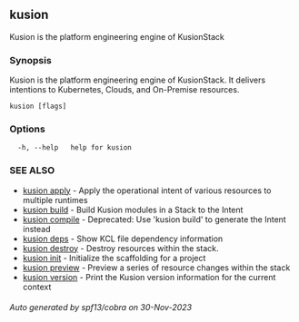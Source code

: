 ## kusion

Kusion is the platform engineering engine of KusionStack

### Synopsis

Kusion is the platform engineering engine of KusionStack. It delivers intentions to Kubernetes, Clouds, and On-Premise resources.

```
kusion [flags]
```

### Options

```
  -h, --help   help for kusion
```

### SEE ALSO

* [kusion apply](kusion_apply.md)	 - Apply the operational intent of various resources to multiple runtimes
* [kusion build](kusion_build.md)	 - Build Kusion modules in a Stack to the Intent
* [kusion compile](kusion_compile.md)	 - Deprecated: Use 'kusion build' to generate the Intent instead
* [kusion deps](kusion_deps.md)	 - Show KCL file dependency information
* [kusion destroy](kusion_destroy.md)	 - Destroy resources within the stack.
* [kusion init](kusion_init.md)	 - Initialize the scaffolding for a project
* [kusion preview](kusion_preview.md)	 - Preview a series of resource changes within the stack
* [kusion version](kusion_version.md)	 - Print the Kusion version information for the current context

###### Auto generated by spf13/cobra on 30-Nov-2023
